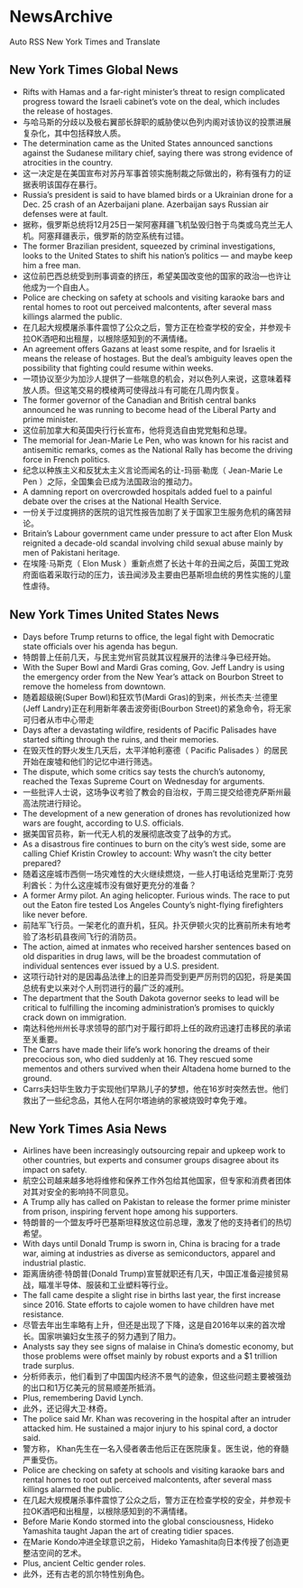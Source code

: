 # NewsArchive
Auto RSS New York Times and Translate

## New York Times Global News
* Rifts with Hamas and a far-right minister’s threat to resign complicated progress toward the Israeli cabinet’s vote on the deal, which includes the release of hostages.
* 与哈马斯的分歧以及极右翼部长辞职的威胁使以色列内阁对该协议的投票进展复杂化，其中包括释放人质。
* The determination came as the United States announced sanctions against the Sudanese military chief, saying there was strong evidence of atrocities in the country.
* 这一决定是在美国宣布对苏丹军事首领实施制裁之际做出的，称有强有力的证据表明该国存在暴行。
* Russia’s president is said to have blamed birds or a Ukrainian drone for a Dec. 25 crash of an Azerbaijani plane. Azerbaijan says Russian air defenses were at fault.
* 据称，俄罗斯总统将12月25日一架阿塞拜疆飞机坠毁归咎于鸟类或乌克兰无人机。阿塞拜疆表示，俄罗斯的防空系统有过错。
* The former Brazilian president, squeezed by criminal investigations, looks to the United States to shift his nation’s politics — and maybe keep him a free man.
* 这位前巴西总统受到刑事调查的挤压，希望美国改变他的国家的政治—也许让他成为一个自由人。
* Police are checking on safety at schools and visiting karaoke bars and rental homes to root out perceived malcontents, after several mass killings alarmed the public.
* 在几起大规模屠杀事件震惊了公众之后，警方正在检查学校的安全，并参观卡拉OK酒吧和出租屋，以根除感知到的不满情绪。
* An agreement offers Gazans at least some respite, and for Israelis it means the release of hostages. But the deal’s ambiguity leaves open the possibility that fighting could resume within weeks.
* 一项协议至少为加沙人提供了一些喘息的机会，对以色列人来说，这意味着释放人质。但这笔交易的模棱两可使得战斗有可能在几周内恢复。
* The former governor of the Canadian and British central banks announced he was running to become head of the Liberal Party and prime minister.
* 这位前加拿大和英国央行行长宣布，他将竞选自由党党魁和总理。
* The memorial for Jean-Marie Le Pen, who was known for his racist and antisemitic remarks, comes as the National Rally has become the driving force in French politics.
* 纪念以种族主义和反犹太主义言论而闻名的让-玛丽·勒庞（ Jean-Marie Le Pen ）之际，全国集会已成为法国政治的推动力。
* A damning report on overcrowded hospitals added fuel to a painful debate over the crises at the National Health Service.
* 一份关于过度拥挤的医院的诅咒性报告加剧了关于国家卫生服务危机的痛苦辩论。
* Britain’s Labour government came under pressure to act after Elon Musk reignited a decade-old scandal involving child sexual abuse mainly by men of Pakistani heritage.
* 在埃隆·马斯克（ Elon Musk ）重新点燃了长达十年的丑闻之后，英国工党政府面临着采取行动的压力，该丑闻涉及主要由巴基斯坦血统的男性实施的儿童性虐待。

## New York Times United States News
* Days before Trump returns to office, the legal fight with Democratic state officials over his agenda has begun.
* 特朗普上任前几天，与民主党州官员就其议程展开的法律斗争已经开始。
* With the Super Bowl and Mardi Gras coming, Gov. Jeff Landry is using the emergency order from the New Year’s attack on Bourbon Street to remove the homeless from downtown.
* 随着超级碗(Super Bowl)和狂欢节(Mardi Gras)的到来，州长杰夫·兰德里(Jeff Landry)正在利用新年袭击波旁街(Bourbon Street)的紧急命令，将无家可归者从市中心带走
* Days after a devastating wildfire, residents of Pacific Palisades have started sifting through the ruins, and their memories.
* 在毁灭性的野火发生几天后，太平洋帕利塞德（ Pacific Palisades ）的居民开始在废墟和他们的记忆中进行筛选。
* The dispute, which some critics say tests the church’s autonomy, reached the Texas Supreme Court on Wednesday for arguments.
* 一些批评人士说，这场争议考验了教会的自治权，于周三提交给德克萨斯州最高法院进行辩论。
* The development of a new generation of drones has revolutionized how wars are fought, according to U.S. officials.
* 据美国官员称，新一代无人机的发展彻底改变了战争的方式。
* As a disastrous fire continues to burn on the city’s west side, some are calling Chief Kristin Crowley to account: Why wasn’t the city better prepared?
* 随着这座城市西侧一场灾难性的大火继续燃烧，一些人打电话给克里斯汀·克劳利酋长：为什么这座城市没有做好更充分的准备？
* A former Army pilot. An aging helicopter. Furious winds. The race to put out the Eaton fire tested Los Angeles County’s night-flying firefighters like never before.
* 前陆军飞行员。一架老化的直升机，狂风。扑灭伊顿火灾的比赛前所未有地考验了洛杉矶县夜间飞行的消防员。
* The action, aimed at inmates who received harsher sentences based on old disparities in drug laws, will be the broadest commutation of individual sentences ever issued by a U.S. president.
* 这项行动针对的是因毒品法律上的旧差异而受到更严厉刑罚的囚犯，将是美国总统有史以来对个人刑罚进行的最广泛的减刑。
* The department that the South Dakota governor seeks to lead will be critical to fulfilling the incoming administration’s promises to quickly crack down on immigration.
* 南达科他州州长寻求领导的部门对于履行即将上任的政府迅速打击移民的承诺至关重要。
* The Carrs have made their life’s work honoring the dreams of their precocious son, who died suddenly at 16. They rescued some mementos and others survived when their Altadena home burned to the ground.
* Carrs夫妇毕生致力于实现他们早熟儿子的梦想，他在16岁时突然去世。他们救出了一些纪念品，其他人在阿尔塔迪纳的家被烧毁时幸免于难。

## New York Times Asia News
* Airlines have been increasingly outsourcing repair and upkeep work to other countries, but experts and consumer groups disagree about its impact on safety.
* 航空公司越来越多地将维修和保养工作外包给其他国家，但专家和消费者团体对其对安全的影响持不同意见。
* A Trump ally has called on Pakistan to release the former prime minister from prison, inspiring fervent hope among his supporters.
* 特朗普的一个盟友呼吁巴基斯坦释放这位前总理，激发了他的支持者们的热切希望。
* With days until Donald Trump is sworn in, China is bracing for a trade war, aiming at industries as diverse as semiconductors, apparel and industrial plastic.
* 距离唐纳德·特朗普(Donald Trump)宣誓就职还有几天，中国正准备迎接贸易战，瞄准半导体、服装和工业塑料等行业。
* The fall came despite a slight rise in births last year, the first increase since 2016. State efforts to cajole women to have children have met resistance.
* 尽管去年出生率略有上升，但还是出现了下降，这是自2016年以来的首次增长。国家哄骗妇女生孩子的努力遇到了阻力。
* Analysts say they see signs of malaise in China’s domestic economy, but those problems were offset mainly by robust exports and a $1 trillion trade surplus.
* 分析师表示，他们看到了中国国内经济不景气的迹象，但这些问题主要被强劲的出口和1万亿美元的贸易顺差所抵消。
* Plus, remembering David Lynch.
* 此外，还记得大卫·林奇。
* The police said Mr. Khan was recovering in the hospital after an intruder attacked him. He sustained a major injury to his spinal cord, a doctor said.
* 警方称， Khan先生在一名入侵者袭击他后正在医院康复。医生说，他的脊髓严重受伤。
* Police are checking on safety at schools and visiting karaoke bars and rental homes to root out perceived malcontents, after several mass killings alarmed the public.
* 在几起大规模屠杀事件震惊了公众之后，警方正在检查学校的安全，并参观卡拉OK酒吧和出租屋，以根除感知到的不满情绪。
* Before Marie Kondo stormed into the global consciousness, Hideko Yamashita taught Japan the art of creating tidier spaces.
* 在Marie Kondo冲进全球意识之前， Hideko Yamashita向日本传授了创造更整洁空间的艺术。
* Plus, ancient Celtic gender roles.
* 此外，还有古老的凯尔特性别角色。

